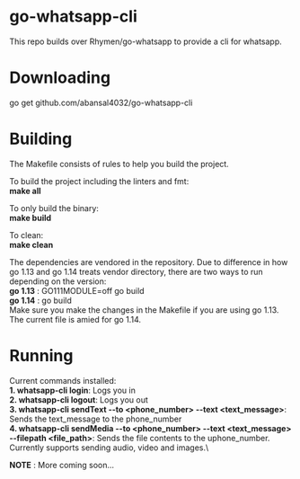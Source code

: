 # go-whatsapp-cli
This repo builds over Rhymen/go-whatsapp to provide a cli for whatsapp.

# Downloading
go get github.com/abansal4032/go-whatsapp-cli

# Building
The Makefile consists of rules to help you build the project. 

To build the project including the linters and fmt:\
**make all**

To only build the binary:\
**make build**

To clean:\
**make clean**

The dependencies are vendored in the repository. Due to difference in how go 1.13 and go 1.14 treats vendor directory, there are two ways to run depending on the version:\
**go 1.13** : GO111MODULE=off go build\
**go 1.14** : go build\
Make sure you make the changes in the Makefile if you are using go 1.13. The current file is amied for go 1.14.

# Running
Current commands installed:\
**1. whatsapp-cli login**: Logs you in\
**2. whatsapp-cli logout**: Logs you out\
**3. whatsapp-cli sendText --to <phone_number> --text <text_message>**: Sends the text_message to the phone_number\
**4. whatsapp-cli sendMedia --to <phone_number> --text <text_message> --filepath <file_path>**: Sends the file contents to the uphone_number. Currently supports sending audio, video and images.\

**NOTE** : More coming soon...
